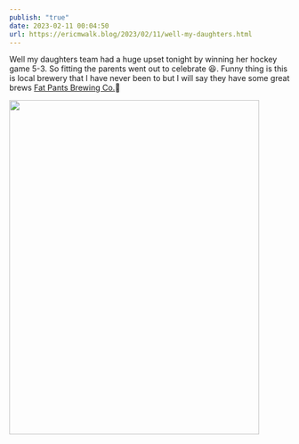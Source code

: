 ```yaml
---
publish: "true"
date: 2023-02-11 00:04:50
url: https://ericmwalk.blog/2023/02/11/well-my-daughters.html
---
```


Well my daughters team had a huge upset tonight by winning her hockey game 5-3. So fitting the parents went out to celebrate 😆.  Funny thing is this is local brewery that I have never been to but I will say they have some great brews [Fat Pants Brewing Co.](https://www.fatpantsbrewing.com/)🍻


<img src="uploads/2023/dcb12d90db.jpg" width="449" height="600" alt="">